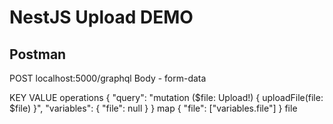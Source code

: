 # NestJS Upload DEMO

## Postman

POST localhost:5000/graphql
Body - form-data

KEY           VALUE
operations    { "query": "mutation ($file: Upload!) { uploadFile(file: $file) }", "variables": { "file": null } }
map           { "file": ["variables.file"] }
file          <choose your file here>
